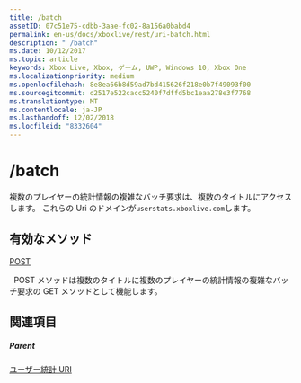 ```yaml
---
title: /batch
assetID: 07c51e75-cdbb-3aae-fc02-8a156a0babd4
permalink: en-us/docs/xboxlive/rest/uri-batch.html
description: " /batch"
ms.date: 10/12/2017
ms.topic: article
keywords: Xbox Live, Xbox, ゲーム, UWP, Windows 10, Xbox One
ms.localizationpriority: medium
ms.openlocfilehash: 8e8ea66b8d59ad7bd415626f218e0b7f49093f00
ms.sourcegitcommit: d2517e522cacc5240f7dffd5bc1eaa278e3f7768
ms.translationtype: MT
ms.contentlocale: ja-JP
ms.lasthandoff: 12/02/2018
ms.locfileid: "8332604"
---
```

# <a name="batch"></a>/batch
複数のプレイヤーの統計情報の複雑なバッチ要求は、複数のタイトルにアクセスします。 これらの Uri のドメインが`userstats.xboxlive.com`します。
  
<a id="ID4EV"></a>

 
## <a name="valid-methods"></a>有効なメソッド

[POST](uri-batchpost.md)

&nbsp;&nbsp;POST メソッドは複数のタイトルに複数のプレイヤーの統計情報の複雑なバッチ要求の GET メソッドとして機能します。
 
<a id="ID4E6"></a>

 
## <a name="see-also"></a>関連項目
 
<a id="ID4EBB"></a>

 
##### <a name="parent"></a>Parent 

[ユーザー統計 URI](atoc-reference-userstats.md)

   